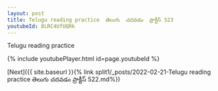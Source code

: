 ```yaml
---
layout: post
title: Telugu reading practice  తెలుగు  చదవడం  ప్రాక్టీస్ 523
youtubeId: 8LRC4UfUQRk
---
```

 
 
Telugu reading practice
 
 
 
 
 


{% include youtubePlayer.html id=page.youtubeId %}
 
[Next]({{ site.baseurl }}{% link  split1/_posts/2022-02-21-Telugu reading practice  తెలుగు  చదవడం  ప్రాక్టీస్ 522.md%})
 
